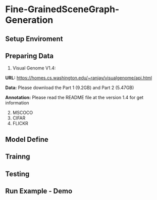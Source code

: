 # Fine-GrainedSceneGraph-Generation
## Setup Enviroment
## Preparing Data
1. Visual Genome V1.4:

**URL:** https://homes.cs.washington.edu/~ranjay/visualgenome/api.html

**Data:** Please download the Part 1 (9.2GB) and Part 2 (5.47GB)

**Annotation:** Please read the README file at the version 1.4 for get information 

2. MSCOCO
3. CIFAR
4. FLICKR
## Model Define
## Trainng
## Testing
## Run Example - Demo



